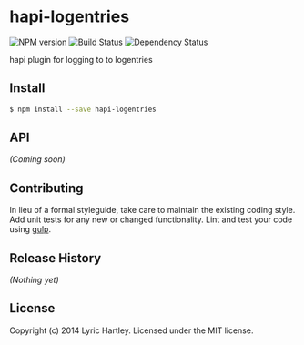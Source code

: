 # hapi-logentries 
[![NPM version][npm-image]][npm-url] [![Build Status][travis-image]][travis-url] [![Dependency Status][daviddm-url]][daviddm-image]

hapi plugin for logging to to logentries


## Install

```bash
$ npm install --save hapi-logentries
```


## API

_(Coming soon)_


## Contributing

In lieu of a formal styleguide, take care to maintain the existing coding style. Add unit tests for any new or changed functionality. Lint and test your code using [gulp](http://gulpjs.com/).


## Release History

_(Nothing yet)_


## License

Copyright (c) 2014 Lyric Hartley. Licensed under the MIT license.



[npm-url]: https://npmjs.org/package/hapi-logentries
[npm-image]: https://badge.fury.io/js/hapi-logentries.svg
[travis-url]: https://travis-ci.org/lyric/hapi-logentries
[travis-image]: https://travis-ci.org/lyric/hapi-logentries.svg?branch=master
[daviddm-url]: https://david-dm.org/lyric/hapi-logentries.svg?theme=shields.io
[daviddm-image]: https://david-dm.org/lyric/hapi-logentries
